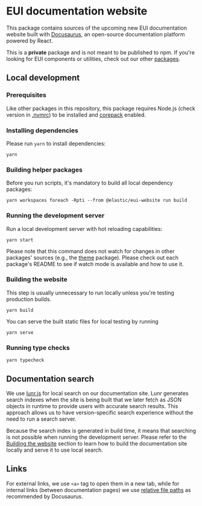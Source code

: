 # EUI documentation website

This package contains sources of the upcoming new EUI documentation website
built with [Docusaurus](https://docusaurus.io/), an open-source documentation
platform powered by React.

This is a **private** package and is not meant to be published to npm.
If you're looking for EUI components or utilities, check out our other [packages](../).

## Local development

### Prerequisites

Like other packages in this repository, this package requires Node.js (check version in [.nvmrc](/.nvmrc)) 
to be installed and [corepack](https://nodejs.org/api/corepack.html) enabled.

### Installing dependencies

Please run `yarn` to install dependencies:

```shell
yarn
```

### Building helper packages

Before you run scripts, it's mandatory to build all local dependency packages:

```shell
yarn workspaces foreach -Rpti --from @elastic/eui-website run build
```

### Running the development server

Run a local development server with hot reloading capabilities:

```shell
yarn start
```

Please note that this command does not watch for changes in other packages' sources
(e.g., the [theme](../docusaurus-theme) package). Please check out each package's
README to see if watch mode is available and how to use it.

### Building the website

This step is usually unnecessary to run locally unless you're testing production builds.

```shell
yarn build
```

You can serve the built static files for local testing by running

```shell
yarn serve
```

### Running type checks

```shell
yarn typecheck
```

## Documentation search

We use [lunr.js](https://github.com/olivernn/lunr.js) for local search
on our documentation site. Lunr generates search indexes when the
site is being built that we later fetch as JSON objects in runtime
to provide users with accurate search results. This approach allows us
to have version-specific search experience without the need to run
a search server.

Because the search index is generated in build time, it means that
searching is not possible when running the development server.
Please refer to the [Building the website](#building-the-website) section
to learn how to build the documentation site locally
and serve it to use local search.

## Links

For external links, we use `<a>` tag to open them in a new tab, while for internal links (between documentation pages) we use [relative file paths](https://docusaurus.io/docs/markdown-features/links) as recommended by Docusaurus. 
